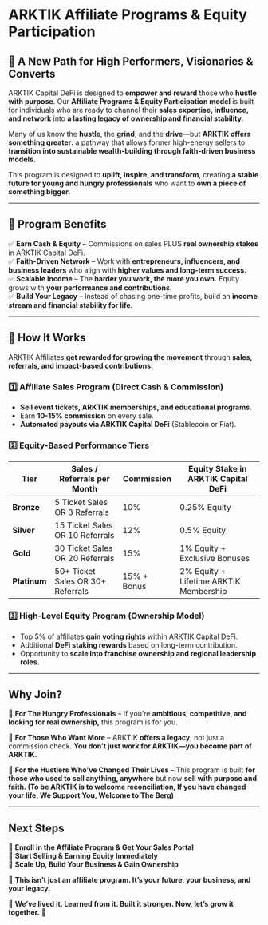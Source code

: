 # **ARKTIK Affiliate Programs & Equity Participation**

## **🔹 A New Path for High Performers, Visionaries & Converts**

ARKTIK Capital DeFi is designed to **empower and reward** those who **hustle with purpose**. Our **Affiliate Programs & Equity Participation model** is built for individuals who are ready to channel their **sales expertise, influence, and network** into **a lasting legacy of ownership and financial stability.**

Many of us know the **hustle**, the **grind**, and the **drive**—but **ARKTIK offers something greater:** a pathway that allows former high-energy sellers to **transition into sustainable wealth-building through faith-driven business models.**

This program is designed to **uplift, inspire, and transform**, creating **a stable future for young and hungry professionals** who want to **own a piece of something bigger.**

---

## **📌 Program Benefits**

✅ **Earn Cash & Equity** – Commissions on sales PLUS **real ownership stakes** in ARKTIK Capital DeFi.  
✅ **Faith-Driven Network** – Work with **entrepreneurs, influencers, and business leaders** who align with **higher values and long-term success.**  
✅ **Scalable Income** – The **harder you work, the more you own.** Equity grows with **your performance and contributions.**  
✅ **Build Your Legacy** – Instead of chasing one-time profits, build an **income stream and financial stability for life.**  

---

## **🎯 How It Works**

ARKTIK Affiliates **get rewarded for growing the movement** through **sales, referrals, and impact-based contributions.**

### **1️⃣ Affiliate Sales Program (Direct Cash & Commission)**
- **Sell event tickets, ARKTIK memberships, and educational programs.**
- Earn **10-15% commission** on every sale.
- **Automated payouts via ARKTIK Capital DeFi** (Stablecoin or Fiat).

### **2️⃣ Equity-Based Performance Tiers**
| **Tier**        | **Sales / Referrals per Month**  | **Commission** | **Equity Stake in ARKTIK Capital DeFi** |
|---------------|--------------------------------|------------------|---------------------------|
| **Bronze**    | 5 Ticket Sales OR 3 Referrals | 10% | 0.25% Equity |
| **Silver**    | 15 Ticket Sales OR 10 Referrals | 12% | 0.5% Equity |
| **Gold**      | 30 Ticket Sales OR 20 Referrals | 15% | 1% Equity + Exclusive Bonuses |
| **Platinum**  | 50+ Ticket Sales OR 30+ Referrals | 15% + Bonus | 2% Equity + Lifetime ARKTIK Membership |

### **3️⃣ High-Level Equity Program (Ownership Model)**
- Top 5% of affiliates **gain voting rights** within ARKTIK Capital DeFi.  
- Additional **DeFi staking rewards** based on long-term contribution.  
- Opportunity to **scale into franchise ownership and regional leadership roles.**

---

## **Why Join?**

🔹 **For The Hungry Professionals** – If you’re **ambitious, competitive, and looking for real ownership,** this program is for you.

🔹 **For Those Who Want More** – ARKTIK **offers a legacy**, not just a commission check. **You don’t just work for ARKTIK—you become part of ARKTIK.**

🔹 **For the Hustlers Who’ve Changed Their Lives** – This program is built **for those who used to sell anything, anywhere** but now **sell with purpose and faith. (To be ARKTIK is to welcome reconciliation, If you have changed your life, We Support You, Welcome to The Berg)**

---

## **Next Steps**

🔹 **Enroll in the Affiliate Program & Get Your Sales Portal**  
🔹 **Start Selling & Earning Equity Immediately**  
🔹 **Scale Up, Build Your Business & Gain Ownership**  

📌 **This isn’t just an affiliate program. It’s your future, your business, and your legacy.**  

💠 **We’ve lived it. Learned from it. Built it stronger. Now, let’s grow it together.** 💠



